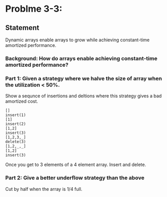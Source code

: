 # Problme 3-3: 

## Statement

Dynamic arrays enable arrays to grow while achieving constant-time amortized performance. 

### Background: How do arrays enable achieving constant-time amortized performance? 

### Part 1: Given a strategy where we halve the size of array when the utilization < 50%.

Show a sequnce of insertions and deltions where this strategy gives a bad amortized cost. 

```
[]
insert(1)
[1]
insert(2)
[1,2]
insert(3)
[1,2,3,_]
delete(3)
[1,2,_,_]
[1,2]
insert(3)
```
Once you get to 3 elements of a 4 element array. Insert and delete.

### Part 2: Give a better underflow strategy than the above

Cut by half when the array is 1/4 full. 

